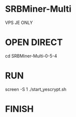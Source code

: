 # SRBMiner-Multi
VPS JE ONLY

# OPEN DIRECT
cd SRBMiner-Multi-0-5-4

# RUN
screen -S 1 ./start_yescrypt.sh
# FINISH
